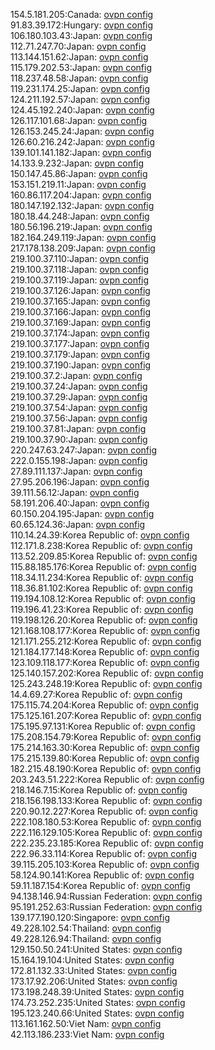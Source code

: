 154.5.181.205:Canada: [ovpn config](vpn/154_5_181_205.ovpn)  
91.83.39.172:Hungary: [ovpn config](vpn/91_83_39_172.ovpn)  
106.180.103.43:Japan: [ovpn config](vpn/106_180_103_43.ovpn)  
112.71.247.70:Japan: [ovpn config](vpn/112_71_247_70.ovpn)  
113.144.151.62:Japan: [ovpn config](vpn/113_144_151_62.ovpn)  
115.179.202.53:Japan: [ovpn config](vpn/115_179_202_53.ovpn)  
118.237.48.58:Japan: [ovpn config](vpn/118_237_48_58.ovpn)  
119.231.174.25:Japan: [ovpn config](vpn/119_231_174_25.ovpn)  
124.211.192.57:Japan: [ovpn config](vpn/124_211_192_57.ovpn)  
124.45.192.240:Japan: [ovpn config](vpn/124_45_192_240.ovpn)  
126.117.101.68:Japan: [ovpn config](vpn/126_117_101_68.ovpn)  
126.153.245.24:Japan: [ovpn config](vpn/126_153_245_24.ovpn)  
126.60.216.242:Japan: [ovpn config](vpn/126_60_216_242.ovpn)  
139.101.141.182:Japan: [ovpn config](vpn/139_101_141_182.ovpn)  
14.133.9.232:Japan: [ovpn config](vpn/14_133_9_232.ovpn)  
150.147.45.86:Japan: [ovpn config](vpn/150_147_45_86.ovpn)  
153.151.219.11:Japan: [ovpn config](vpn/153_151_219_11.ovpn)  
160.86.117.204:Japan: [ovpn config](vpn/160_86_117_204.ovpn)  
180.147.192.132:Japan: [ovpn config](vpn/180_147_192_132.ovpn)  
180.18.44.248:Japan: [ovpn config](vpn/180_18_44_248.ovpn)  
180.56.196.219:Japan: [ovpn config](vpn/180_56_196_219.ovpn)  
182.164.249.119:Japan: [ovpn config](vpn/182_164_249_119.ovpn)  
217.178.138.209:Japan: [ovpn config](vpn/217_178_138_209.ovpn)  
219.100.37.110:Japan: [ovpn config](vpn/219_100_37_110.ovpn)  
219.100.37.118:Japan: [ovpn config](vpn/219_100_37_118.ovpn)  
219.100.37.119:Japan: [ovpn config](vpn/219_100_37_119.ovpn)  
219.100.37.126:Japan: [ovpn config](vpn/219_100_37_126.ovpn)  
219.100.37.165:Japan: [ovpn config](vpn/219_100_37_165.ovpn)  
219.100.37.166:Japan: [ovpn config](vpn/219_100_37_166.ovpn)  
219.100.37.169:Japan: [ovpn config](vpn/219_100_37_169.ovpn)  
219.100.37.174:Japan: [ovpn config](vpn/219_100_37_174.ovpn)  
219.100.37.177:Japan: [ovpn config](vpn/219_100_37_177.ovpn)  
219.100.37.179:Japan: [ovpn config](vpn/219_100_37_179.ovpn)  
219.100.37.190:Japan: [ovpn config](vpn/219_100_37_190.ovpn)  
219.100.37.2:Japan: [ovpn config](vpn/219_100_37_2.ovpn)  
219.100.37.24:Japan: [ovpn config](vpn/219_100_37_24.ovpn)  
219.100.37.29:Japan: [ovpn config](vpn/219_100_37_29.ovpn)  
219.100.37.54:Japan: [ovpn config](vpn/219_100_37_54.ovpn)  
219.100.37.56:Japan: [ovpn config](vpn/219_100_37_56.ovpn)  
219.100.37.81:Japan: [ovpn config](vpn/219_100_37_81.ovpn)  
219.100.37.90:Japan: [ovpn config](vpn/219_100_37_90.ovpn)  
220.247.63.247:Japan: [ovpn config](vpn/220_247_63_247.ovpn)  
222.0.155.198:Japan: [ovpn config](vpn/222_0_155_198.ovpn)  
27.89.111.137:Japan: [ovpn config](vpn/27_89_111_137.ovpn)  
27.95.206.196:Japan: [ovpn config](vpn/27_95_206_196.ovpn)  
39.111.56.12:Japan: [ovpn config](vpn/39_111_56_12.ovpn)  
58.191.206.40:Japan: [ovpn config](vpn/58_191_206_40.ovpn)  
60.150.204.195:Japan: [ovpn config](vpn/60_150_204_195.ovpn)  
60.65.124.36:Japan: [ovpn config](vpn/60_65_124_36.ovpn)  
110.14.24.39:Korea Republic of: [ovpn config](vpn/110_14_24_39.ovpn)  
112.171.8.238:Korea Republic of: [ovpn config](vpn/112_171_8_238.ovpn)  
113.52.209.85:Korea Republic of: [ovpn config](vpn/113_52_209_85.ovpn)  
115.88.185.176:Korea Republic of: [ovpn config](vpn/115_88_185_176.ovpn)  
118.34.11.234:Korea Republic of: [ovpn config](vpn/118_34_11_234.ovpn)  
118.36.81.102:Korea Republic of: [ovpn config](vpn/118_36_81_102.ovpn)  
119.194.108.12:Korea Republic of: [ovpn config](vpn/119_194_108_12.ovpn)  
119.196.41.23:Korea Republic of: [ovpn config](vpn/119_196_41_23.ovpn)  
119.198.126.20:Korea Republic of: [ovpn config](vpn/119_198_126_20.ovpn)  
121.168.108.177:Korea Republic of: [ovpn config](vpn/121_168_108_177.ovpn)  
121.171.255.212:Korea Republic of: [ovpn config](vpn/121_171_255_212.ovpn)  
121.184.177.148:Korea Republic of: [ovpn config](vpn/121_184_177_148.ovpn)  
123.109.118.177:Korea Republic of: [ovpn config](vpn/123_109_118_177.ovpn)  
125.140.157.202:Korea Republic of: [ovpn config](vpn/125_140_157_202.ovpn)  
125.243.248.19:Korea Republic of: [ovpn config](vpn/125_243_248_19.ovpn)  
14.4.69.27:Korea Republic of: [ovpn config](vpn/14_4_69_27.ovpn)  
175.115.74.204:Korea Republic of: [ovpn config](vpn/175_115_74_204.ovpn)  
175.125.161.207:Korea Republic of: [ovpn config](vpn/175_125_161_207.ovpn)  
175.195.97.131:Korea Republic of: [ovpn config](vpn/175_195_97_131.ovpn)  
175.208.154.79:Korea Republic of: [ovpn config](vpn/175_208_154_79.ovpn)  
175.214.163.30:Korea Republic of: [ovpn config](vpn/175_214_163_30.ovpn)  
175.215.139.80:Korea Republic of: [ovpn config](vpn/175_215_139_80.ovpn)  
182.215.48.190:Korea Republic of: [ovpn config](vpn/182_215_48_190.ovpn)  
203.243.51.222:Korea Republic of: [ovpn config](vpn/203_243_51_222.ovpn)  
218.146.7.15:Korea Republic of: [ovpn config](vpn/218_146_7_15.ovpn)  
218.156.198.133:Korea Republic of: [ovpn config](vpn/218_156_198_133.ovpn)  
220.90.12.227:Korea Republic of: [ovpn config](vpn/220_90_12_227.ovpn)  
222.108.180.53:Korea Republic of: [ovpn config](vpn/222_108_180_53.ovpn)  
222.116.129.105:Korea Republic of: [ovpn config](vpn/222_116_129_105.ovpn)  
222.235.23.185:Korea Republic of: [ovpn config](vpn/222_235_23_185.ovpn)  
222.96.33.114:Korea Republic of: [ovpn config](vpn/222_96_33_114.ovpn)  
39.115.205.103:Korea Republic of: [ovpn config](vpn/39_115_205_103.ovpn)  
58.124.90.141:Korea Republic of: [ovpn config](vpn/58_124_90_141.ovpn)  
59.11.187.154:Korea Republic of: [ovpn config](vpn/59_11_187_154.ovpn)  
94.138.146.94:Russian Federation: [ovpn config](vpn/94_138_146_94.ovpn)  
95.191.252.63:Russian Federation: [ovpn config](vpn/95_191_252_63.ovpn)  
139.177.190.120:Singapore: [ovpn config](vpn/139_177_190_120.ovpn)  
49.228.102.54:Thailand: [ovpn config](vpn/49_228_102_54.ovpn)  
49.228.126.94:Thailand: [ovpn config](vpn/49_228_126_94.ovpn)  
129.150.50.241:United States: [ovpn config](vpn/129_150_50_241.ovpn)  
15.164.19.104:United States: [ovpn config](vpn/15_164_19_104.ovpn)  
172.81.132.33:United States: [ovpn config](vpn/172_81_132_33.ovpn)  
173.17.92.206:United States: [ovpn config](vpn/173_17_92_206.ovpn)  
173.198.248.39:United States: [ovpn config](vpn/173_198_248_39.ovpn)  
174.73.252.235:United States: [ovpn config](vpn/174_73_252_235.ovpn)  
195.123.240.66:United States: [ovpn config](vpn/195_123_240_66.ovpn)  
113.161.162.50:Viet Nam: [ovpn config](vpn/113_161_162_50.ovpn)  
42.113.186.233:Viet Nam: [ovpn config](vpn/42_113_186_233.ovpn)  
